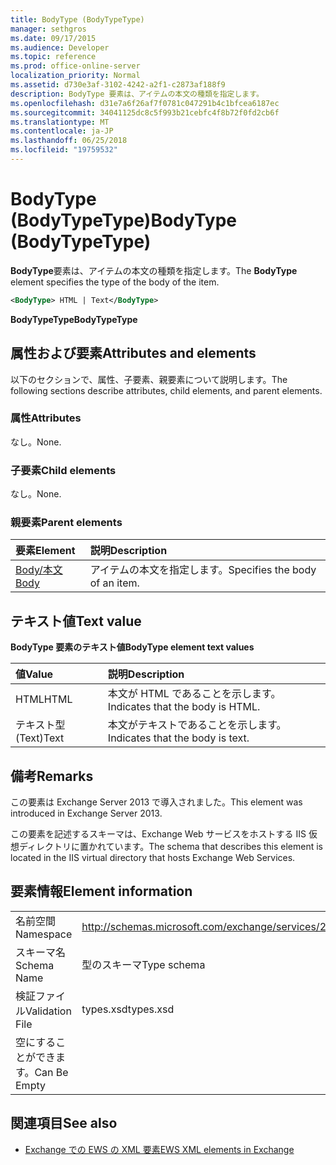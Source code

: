 ```yaml
---
title: BodyType (BodyTypeType)
manager: sethgros
ms.date: 09/17/2015
ms.audience: Developer
ms.topic: reference
ms.prod: office-online-server
localization_priority: Normal
ms.assetid: d730e3af-3102-4242-a2f1-c2873af188f9
description: BodyType 要素は、アイテムの本文の種類を指定します。
ms.openlocfilehash: d31e7a6f26af7f0781c047291b4c1bfcea6187ec
ms.sourcegitcommit: 34041125dc8c5f993b21cebfc4f8b72f0fd2cb6f
ms.translationtype: MT
ms.contentlocale: ja-JP
ms.lasthandoff: 06/25/2018
ms.locfileid: "19759532"
---
```

# <a name="bodytype-bodytypetype"></a><span data-ttu-id="b2caf-103">BodyType (BodyTypeType)</span><span class="sxs-lookup"><span data-stu-id="b2caf-103">BodyType (BodyTypeType)</span></span>

<span data-ttu-id="b2caf-104">**BodyType**要素は、アイテムの本文の種類を指定します。</span><span class="sxs-lookup"><span data-stu-id="b2caf-104">The **BodyType** element specifies the type of the body of the item.</span></span> 
  
```XML
<BodyType> HTML | Text</BodyType>
```

 <span data-ttu-id="b2caf-105">**BodyTypeType**</span><span class="sxs-lookup"><span data-stu-id="b2caf-105">**BodyTypeType**</span></span>
## <a name="attributes-and-elements"></a><span data-ttu-id="b2caf-106">属性および要素</span><span class="sxs-lookup"><span data-stu-id="b2caf-106">Attributes and elements</span></span>

<span data-ttu-id="b2caf-107">以下のセクションで、属性、子要素、親要素について説明します。</span><span class="sxs-lookup"><span data-stu-id="b2caf-107">The following sections describe attributes, child elements, and parent elements.</span></span>
  
### <a name="attributes"></a><span data-ttu-id="b2caf-108">属性</span><span class="sxs-lookup"><span data-stu-id="b2caf-108">Attributes</span></span>

<span data-ttu-id="b2caf-109">なし。</span><span class="sxs-lookup"><span data-stu-id="b2caf-109">None.</span></span>
  
### <a name="child-elements"></a><span data-ttu-id="b2caf-110">子要素</span><span class="sxs-lookup"><span data-stu-id="b2caf-110">Child elements</span></span>

<span data-ttu-id="b2caf-111">なし。</span><span class="sxs-lookup"><span data-stu-id="b2caf-111">None.</span></span>
  
### <a name="parent-elements"></a><span data-ttu-id="b2caf-112">親要素</span><span class="sxs-lookup"><span data-stu-id="b2caf-112">Parent elements</span></span>

|<span data-ttu-id="b2caf-113">**要素**</span><span class="sxs-lookup"><span data-stu-id="b2caf-113">**Element**</span></span>|<span data-ttu-id="b2caf-114">**説明**</span><span class="sxs-lookup"><span data-stu-id="b2caf-114">**Description**</span></span>|
|:-----|:-----|
|[<span data-ttu-id="b2caf-115">Body/本文</span><span class="sxs-lookup"><span data-stu-id="b2caf-115">Body</span></span>](body.md) <br/> |<span data-ttu-id="b2caf-116">アイテムの本文を指定します。</span><span class="sxs-lookup"><span data-stu-id="b2caf-116">Specifies the body of an item.</span></span>  <br/> |
   
## <a name="text-value"></a><span data-ttu-id="b2caf-117">テキスト値</span><span class="sxs-lookup"><span data-stu-id="b2caf-117">Text value</span></span>

<span data-ttu-id="b2caf-118">**BodyType 要素のテキスト値**</span><span class="sxs-lookup"><span data-stu-id="b2caf-118">**BodyType element text values**</span></span>

|<span data-ttu-id="b2caf-119">**値**</span><span class="sxs-lookup"><span data-stu-id="b2caf-119">**Value**</span></span>|<span data-ttu-id="b2caf-120">**説明**</span><span class="sxs-lookup"><span data-stu-id="b2caf-120">**Description**</span></span>|
|:-----|:-----|
|<span data-ttu-id="b2caf-121">HTML</span><span class="sxs-lookup"><span data-stu-id="b2caf-121">HTML</span></span>  <br/> |<span data-ttu-id="b2caf-122">本文が HTML であることを示します。</span><span class="sxs-lookup"><span data-stu-id="b2caf-122">Indicates that the body is HTML.</span></span>  <br/> |
|<span data-ttu-id="b2caf-123">テキスト型 (Text)</span><span class="sxs-lookup"><span data-stu-id="b2caf-123">Text</span></span>  <br/> |<span data-ttu-id="b2caf-124">本文がテキストであることを示します。</span><span class="sxs-lookup"><span data-stu-id="b2caf-124">Indicates that the body is text.</span></span>  <br/> |
   
## <a name="remarks"></a><span data-ttu-id="b2caf-125">備考</span><span class="sxs-lookup"><span data-stu-id="b2caf-125">Remarks</span></span>

<span data-ttu-id="b2caf-126">この要素は Exchange Server 2013 で導入されました。</span><span class="sxs-lookup"><span data-stu-id="b2caf-126">This element was introduced in Exchange Server 2013.</span></span>
  
<span data-ttu-id="b2caf-127">この要素を記述するスキーマは、Exchange Web サービスをホストする IIS 仮想ディレクトリに置かれています。</span><span class="sxs-lookup"><span data-stu-id="b2caf-127">The schema that describes this element is located in the IIS virtual directory that hosts Exchange Web Services.</span></span>
  
## <a name="element-information"></a><span data-ttu-id="b2caf-128">要素情報</span><span class="sxs-lookup"><span data-stu-id="b2caf-128">Element information</span></span>

|||
|:-----|:-----|
|<span data-ttu-id="b2caf-129">名前空間</span><span class="sxs-lookup"><span data-stu-id="b2caf-129">Namespace</span></span>  <br/> |http://schemas.microsoft.com/exchange/services/2006/types  <br/> |
|<span data-ttu-id="b2caf-130">スキーマ名</span><span class="sxs-lookup"><span data-stu-id="b2caf-130">Schema Name</span></span>  <br/> |<span data-ttu-id="b2caf-131">型のスキーマ</span><span class="sxs-lookup"><span data-stu-id="b2caf-131">Type schema</span></span>  <br/> |
|<span data-ttu-id="b2caf-132">検証ファイル</span><span class="sxs-lookup"><span data-stu-id="b2caf-132">Validation File</span></span>  <br/> |<span data-ttu-id="b2caf-133">types.xsd</span><span class="sxs-lookup"><span data-stu-id="b2caf-133">types.xsd</span></span>  <br/> |
|<span data-ttu-id="b2caf-134">空にすることができます。</span><span class="sxs-lookup"><span data-stu-id="b2caf-134">Can Be Empty</span></span>  <br/> ||
   
## <a name="see-also"></a><span data-ttu-id="b2caf-135">関連項目</span><span class="sxs-lookup"><span data-stu-id="b2caf-135">See also</span></span>



- [<span data-ttu-id="b2caf-136">Exchange での EWS の XML 要素</span><span class="sxs-lookup"><span data-stu-id="b2caf-136">EWS XML elements in Exchange</span></span>](ews-xml-elements-in-exchange.md)

